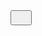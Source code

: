 <div class="backdrop is-hidden" data-modal>
            <div class="modal">
                <button class="modal-close-btn" type="button" data-modal-close>
                    <svg class="modal-close-icon" width="18" height="18">
                        <use href="./image/icon/symbol-defs.svg#close-icon"></use>
                    </svg>
                </button>
            </div>

            